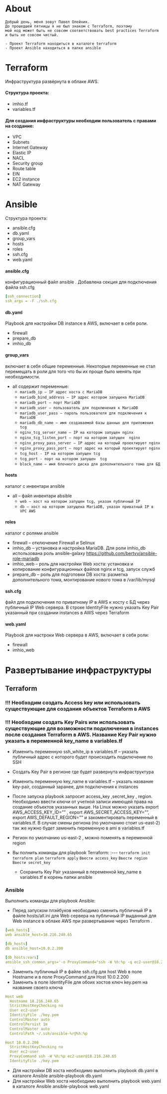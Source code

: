 # About
```YML
Добрый день, меня зовут Павел Олейник.
До прошедшей пятницы я не был знаком с Terraform, поэтому
мой код может быть не совсем соответствовать best practices Terraform и быть не совсем чистый.

- Проект Terraform находиться в каталоге terraform
- Проект Ansible находиться в папке ansible
```

# Terraform
Инфраструктура развёрнута в облаке AWS. 
#### Структура проекта:
-	imhio.tf
-	variables.tf
#### Для создания инфраструктуры необходим пользователь с правами на создание:
- VPC
- Subnets
- Internet Gateway
- Elastic IP
- NACL
- Security group
- Route table
- EIN
- EC2 instance
- NAT Gateway


# Ansible
Структура проекта:
-	ansible.cfg
-	db.yaml
-	group_vars 
-	hosts 
-	roles
-	ssh.cfg
-	web.yaml 

#### ansible.cfg
конфигурационный файл ansible . Добавлена секция для подключения файла ssh.cfg
```Yaml
[ssh_connection]
ssh_args = -F ./ssh.cfg
```
#### db.yaml
Playbook для настройки DB instance в AWS, включает в себя роли.
- firewall 
- prepare_db
- imhio_db
#### group_vars
включает в себя общие переменные. Некоторые переменные не стал перемещать в роли для того что бы их проще было менять при необходимости.
- all содержит переменные:
	- `mariadb_ip – IP адрес хоста с MariaDB` 
	- `mariadb_bind_address – IP адрес котором запущена MariaDB`
	- `mariadb_port – порт MariaDB`
	- `mariadb_user – пользователь для подключения к MariaDB`
	- `mariadb_user_pass – пароль пользователя для подключения к MariaDB`
	- `mariadb_db_name – имя создаваемой базы данных для приложения tcg` 
	- `nginx_tcg_server_name – IP на котором запущен nginx`
	- `nginx_tcg_listen_port – порт на котором запущен  nginx`
	- `nginx_proxy_pass_server – IP адрес на который проектирует nginx`
	- `nginx_proxy_pass_port – порт адрес на который проектирует nginx`
	- `tcg_host - IP на котором запущен tcg`
	- `tcg_port - порт на котором запущен  tcg`
	- `block_name – имя блочного диска для дополнительного тома для БД`
#### hosts
каталог с инвентари ansible
- all – файл инвентари absible
	- `web – хост на котором запущен tcg, указан публичный IP`
	- `db – хост на котором запущена MariaDB, указан приватный IP в VPC AWS`
#### roles
каталог с ролями ansible
-	firewall – отключение Firewall и Selinux
-	imhio_db – установка и настройка MariaDB. Для роли imhio_db использована роль ansible-galaxy https://github.com/bertvv/ansible-role-mariadb
-	imhio_web – роль для настройки  Web хоста: установка и копирование конфигурационных файлов nginx и tcg, запуск служб
-	prepare_db – роль для подготовки DB хоста: разметка дополнительного тома, монтирование нового тома в /var/lib/mysql

#### ssh.cfg
файл для подключения по приватному IP в AWS к хосту c БД через публичный IP Web сервера. В строке IdentityFile нужно указать Key Pair указанный при создании instances в AWS через Terraform

#### web.yaml
Playbook для настроки Web сервера в AWS, включает в себя роли: 
-	firewall
-	imhio_web

# Развертывание инфраструктуры

## Terraform

### !!! Необходим создать Access key или использовать существующие для создания объектов Terraform в AWS
### !!! Необходим создать Key Pairs или использовать существующие для возможности подключения в instances после создания Terraform в AWS. Название Key Pair нужно указать в  переменной key_name в variables.tf


- Изменить переменную ssh_white_ip в variables.tf – указать публичный адрес с которого будет происходить подключение по SSH
- Создать Key Pair в регионе где будет развернута инфраструктура
- Изменить переменную key_name в variables.tf – указать название key-pair, созданный заранее, для подключения к instances 
- После запуска playbook запросит access_key ,secret_key , region. Необходимо ввести ключи от учетной записи имеющей права на создание объектов указанных выше. На Linux можно указать export AWS_ACCESS_KEY_ID=”” , export AWS_SECRET_ACCESS_KEY=””, export AWS_DEFAULT_REGION="" и закоментировать переменный в variables.tf. В случае смены региона (по умолчанию стоит us-east-2) так же нужно будет заменить переменную в ami в variables.tf

- Регион по умолчанию us-east-2 , можно поменять в переменной region
- Вы полнить команды для playbook Terraform:
  :--- 
  `terraform init` 
  `terraform plan`
  `terraform apply`
  `Ввести access_key`
  `Ввести region`
  `Ввести secret_key`
  - Сохранить Key Pair указанный в переменной key_name в variables.tf в корень папки ansible
  
### Ansible
Выполнить команды для playbook Ansible:
- Перед запуском плэйбуков необходимо сменить публичный IP в файле hosts/all.ini для Web сервера на публичный IP выданный для Web instance в облаке AWS при развертывание через Terraform .
```Yaml
[web_hosts]
web ansible_host=18.216.240.65

[db_hosts]
db ansible_host=10.0.2.200

[db_hosts:vars]
ansible_ssh_common_args='-o ProxyCommand="ssh -W %h:%p -q ec2-user@18.216.240.65 -i ./test.pem"'
```
- Заменить публичный IP в файле ssh.cfg для host Web в поле Hostname и в поле ProxyCommand для Host 10.0.2.200
- Заменить в поле IdentityFile для обоих хостов ключ key.pem на название своего ключа
```Yaml
Host web
  Hostname 18.216.240.65
  StrictHostKeyChecking no
  User ec2-user
  IdentityFile ./key.pem
  ControlMaster auto
  ControlPersist 1m
  ControlMaster auto
  ControlPath ~/.ssh/ansible-%r@%h:%p

Host 10.0.2.200
  StrictHostKeyChecking no
  User ec2-user
  ProxyCommand ssh -W %h:%p ec2-user@18.216.240.65
  IdentityFile ./key.pem
 ``` 

- Для настройки DB хоста необходимо выполнить playbook db.yaml в каталоге Ansible ansible-playbook db.yaml
- Для настройки Web хоста необходимо выполнить playbook web.yaml в каталоге Ansible ansible-playbook web.yaml

